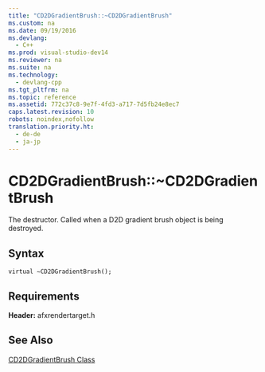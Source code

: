 ```yaml
---
title: "CD2DGradientBrush::~CD2DGradientBrush"
ms.custom: na
ms.date: 09/19/2016
ms.devlang: 
  - C++
ms.prod: visual-studio-dev14
ms.reviewer: na
ms.suite: na
ms.technology: 
  - devlang-cpp
ms.tgt_pltfrm: na
ms.topic: reference
ms.assetid: 772c37c8-9e7f-4fd3-a717-7d5fb24e8ec7
caps.latest.revision: 10
robots: noindex,nofollow
translation.priority.ht: 
  - de-de
  - ja-jp
---
```

# CD2DGradientBrush::~CD2DGradientBrush
The destructor. Called when a D2D gradient brush object is being destroyed.  
  
## Syntax  
  
```  
virtual ~CD2DGradientBrush();  
```  
  
## Requirements  
 **Header:** afxrendertarget.h  
  
## See Also  
 [CD2DGradientBrush Class](../vs140/CD2DGradientBrush-Class.md)